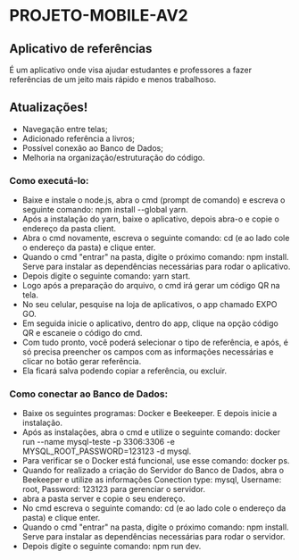 # PROJETO-MOBILE-AV2

 ## Aplicativo de referências
 É um aplicativo onde visa ajudar estudantes e professores a fazer referências de um jeito mais rápido e menos trabalhoso.
 
 ## Atualizações!
 - Navegação entre telas;
 - Adicionado referência a livros;
 - Possível conexão ao Banco de Dados;
 - Melhoria na organização/estruturação do código.
 
 ### Como executá-lo:
 - Baixe e instale o node.js, abra o cmd (prompt de comando) e escreva o seguinte comando: npm install --global yarn.
 - Após a instalação do yarn, baixe o aplicativo, depois abra-o e copie o endereço da pasta client.
 - Abra o cmd novamente, escreva o seguinte comando: cd (e ao lado cole o endereço da pasta) e clique enter.
 - Quando o cmd "entrar" na pasta, digite o próximo comando: npm install. Serve para instalar as dependências necessárias para rodar o aplicativo.
 - Depois digite o seguinte comando: yarn start.
 - Logo após a preparação do arquivo, o cmd irá gerar um código QR na tela.
 - No seu celular, pesquise na loja de aplicativos, o app chamado EXPO GO. 
 - Em seguida inicie o aplicativo, dentro do app, clique na opção código QR e escaneie o código do cmd.
 - Com tudo pronto, você poderá selecionar o tipo de referência, e após, é só precisa preencher os campos com as informações necessárias e clicar no botão gerar referência.
 - Ela ficará salva podendo copiar a referência, ou excluir.
 
### Como conectar ao Banco de Dados:
- Baixe os seguintes programas: Docker e Beekeeper. E depois inicie a instalação.
- Após as instalações, abra o cmd e utilize o seguinte comando: docker run --name mysql-teste -p 3306:3306 -e MYSQL_ROOT_PASSWORD=123123 -d mysql.
- Para verificar se o Docker está funcional, use esse comando: docker ps.
- Quando for realizado a criação do Servidor do Banco de Dados, abra o Beekeeper e utilize as informações Conection type: mysql, Username: root, Password: 123123 para gerenciar o servidor.
- abra a pasta server e copie o seu endereço.
- No cmd escreva o seguinte comando: cd (e ao lado cole o endereço da pasta) e clique enter.
- Quando o cmd "entrar" na pasta, digite o próximo comando: npm install. Serve para instalar as dependências necessárias para rodar o servidor.
- Depois digite o seguinte comando: npm run dev. 


